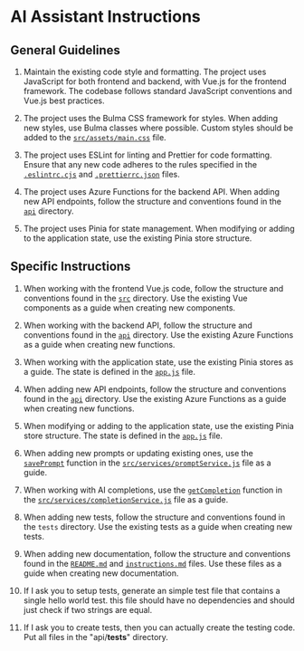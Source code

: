 # AI Assistant Instructions

## General Guidelines

1. Maintain the existing code style and formatting. The project uses JavaScript for both frontend and backend, with Vue.js for the frontend framework. The codebase follows standard JavaScript conventions and Vue.js best practices.

2. The project uses the Bulma CSS framework for styles. When adding new styles, use Bulma classes where possible. Custom styles should be added to the [`src/assets/main.css`](src/assets/main.css) file.

3. The project uses ESLint for linting and Prettier for code formatting. Ensure that any new code adheres to the rules specified in the [`.eslintrc.cjs`](.eslintrc.cjs) and [`.prettierrc.json`](.prettierrc.json) files.

4. The project uses Azure Functions for the backend API. When adding new API endpoints, follow the structure and conventions found in the [`api`](api) directory.

5. The project uses Pinia for state management. When modifying or adding to the application state, use the existing Pinia store structure.

## Specific Instructions

1. When working with the frontend Vue.js code, follow the structure and conventions found in the [`src`](src) directory. Use the existing Vue components as a guide when creating new components.

1. When working with the backend API, follow the structure and conventions found in the [`api`](api) directory. Use the existing Azure Functions as a guide when creating new functions.

1. When working with the application state, use the existing Pinia stores as a guide. The state is defined in the [`app.js`](src/stores/app.js) file.

1. When adding new API endpoints, follow the structure and conventions found in the [`api`](api) directory. Use the existing Azure Functions as a guide when creating new functions.

1. When modifying or adding to the application state, use the existing Pinia store structure. The state is defined in the [`app.js`](src/stores/app.js) file.

1. When adding new prompts or updating existing ones, use the [`savePrompt`](src/services/promptService.js) function in the [`src/services/promptService.js`](src/services/promptService.js) file as a guide.

1. When working with AI completions, use the [`getCompletion`](src/services/completionService.js) function in the [`src/services/completionService.js`](src/services/completionService.js) file as a guide.

1. When adding new tests, follow the structure and conventions found in the `tests` directory. Use the existing tests as a guide when creating new tests.

1. When adding new documentation, follow the structure and conventions found in the [`README.md`](README.md) and [`instructions.md`](instructions.md) files. Use these files as a guide when creating new documentation.

1. If I ask you to setup tests, generate an simple test file that contains a single hello world test. this file should have no dependencies and should just check if two strings are equal.

1. If I ask you to create tests, then you can actually create the testing code. Put all files in the "api/__tests__" directory.